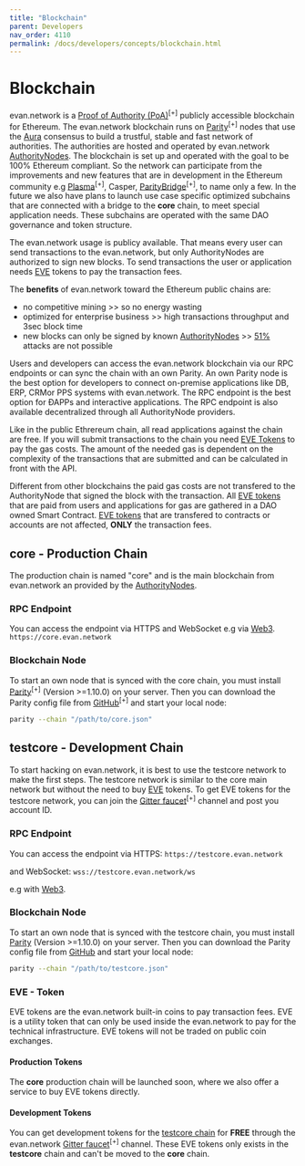 ```yaml
---
title: "Blockchain"
parent: Developers
nav_order: 4110
permalink: /docs/developers/concepts/blockchain.html
---
```


# Blockchain

evan.network is a [Proof of Authority (PoA)](https://en.wikipedia.org/wiki/Proof-of-authority)<sup>[+]</sup> publicly accessible blockchain for Ethereum. The evan.network blockchain runs on [Parity](https://parity.io/)<sup>[+]</sup> nodes that use the [Aura](https://wiki.parity.io/Aura.html) consensus to build a trustful, stable and fast network of authorities. The authorities are hosted and operated by evan.network [AuthorityNodes](/docs/how_it_works/authoritynode.html). The blockchain is set up and operated with the goal to be 100% Ethereum compliant. So the network can participate from the improvements and new features that are in development in the Ethereum community e.g [Plasma](https://plasma.io/)<sup>[+]</sup>, Casper, [ParityBridge](https://github.com/paritytech/parity-bridge)<sup>[+]</sup>, to name only a few. In the future we also have plans to launch use case specific optimized subchains that are connected with a bridge to the **core** chain, to meet special application needs. These subchains are operated with the same DAO governance and token structure.

The evan.network usage is publicy available. That means every user can send transactions to the evan.network, but only AuthorityNodes are authorized to sign new blocks. To send transactions the user or application needs [EVE](/docs/other/glossary.html#e) tokens to pay the transaction fees.

The **benefits** of evan.network toward the Ethereum public chains are:
* no competitive mining >> so no energy wasting
* optimized for enterprise business >> high transactions throughput and 3sec block time
* new blocks can only be signed by known [AuthorityNodes](/docs/how_it_works/authoritynode.html) >> [51%](https://learncryptography.com/cryptocurrency/51-attack) attacks are not possible

Users and developers can access the evan.network blockchain via our RPC endpoints or can sync the chain with an own Parity. An own Parity node is the best option for developers to connect on-premise applications like DB, ERP, CRMor PPS systems with evan.network. The RPC endpoint is the best option for ÐAPPs and interactive applications. The RPC endpoint is also available decentralized through all AuthorityNode providers.

Like in the public Ethrereum chain, all read applications against the chain are free. If you will submit transactions to the chain you need [EVE Tokens](/docs/other/glossary.html#e) to pay the gas costs. The amount of the needed gas is dependent on the complexity of the transactions that are submitted and can be calculated in front with the API.

Different from other blockchains the paid gas costs are not transfered to the AuthorityNode that signed the block with the transaction. All [EVE tokens](/docs/other/glossary.html#e) that are paid from users and applications for gas are gathered in a DAO owned Smart Contract. [EVE tokens](/docs/other/glossary.html#e) that are transfered to contracts or accounts are not affected, **ONLY** the transaction fees.


## core - Production Chain

The production chain is named "core" and is the main blockchain from evan.network an provided by the [AuthorityNodes](/docs/how_it_works/authoritynode.html).

### RPC Endpoint
You can access the endpoint via HTTPS and WebSocket e.g via [Web3](https://github.com/ethereum/web3.js).
`https://core.evan.network`

### Blockchain Node
To start an own node that is synced with the core chain, you must install [Parity](https://parity.io/)<sup>[+]</sup> (Version >=1.10.0) on your server. Then you can download the Parity config file from [GitHub](https://github.com/evannetwork/core-config)<sup>[+]</sup> and start your local node:
```bash
parity --chain "/path/to/core.json"
```

## testcore - Development Chain

To start hacking on evan.network, it is best to use the testcore network to make the first steps. The testcore network is similar to the core main network but without the need to buy [EVE](/docs/other/glossary.html#e) tokens. To get EVE tokens for the testcore network, you can join the [Gitter faucet](https://gitter.im/evannetwork/faucet)<sup>[+]</sup> channel and post you account ID.

### RPC Endpoint
You can access the endpoint via HTTPS: `https://testcore.evan.network`

and WebSocket: `wss://testcore.evan.network/ws`

e.g with [Web3](https://github.com/ethereum/web3.js).


### Blockchain Node
To start an own node that is synced with the testcore chain, you must install [Parity](https://www.parity.io/) (Version >=1.10.0) on your server. Then you can download the Parity config file from [GitHub](https://github.com/evannetwork/testcore-config) and start your local node:
```bash
parity --chain "/path/to/testcore.json"
```

### EVE - Token

EVE tokens are the evan.network built-in coins to pay transaction fees. EVE is a utility token that can only be used inside the evan.network to pay for the technical infrastructure. EVE tokens will not be traded on public coin exchanges.

#### Production Tokens
The **core** production chain will be launched soon, where we also offer a service to buy EVE tokens directly.

#### Development Tokens
You can get development tokens for the [testcore chain](https://github.com/evannetwork/testcore-config) for **FREE** through the evan.network [Gitter faucet](https://gitter.im/evannetwork/faucet)<sup>[+]</sup> channel. These EVE tokens only exists in the **testcore** chain and can't be moved to the **core** chain.
